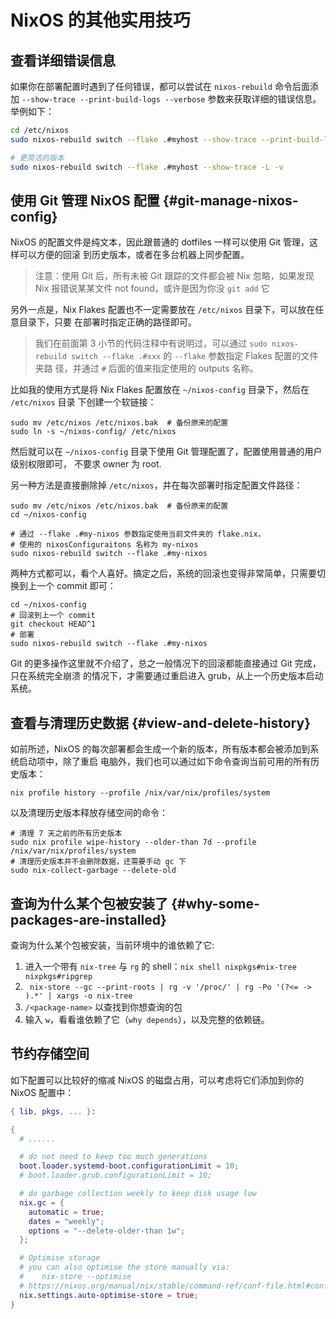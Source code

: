 # NixOS 的其他实用技巧

## 查看详细错误信息

如果你在部署配置时遇到了任何错误，都可以尝试在 `nixos-rebuild` 命令后面添加
`--show-trace --print-build-logs --verbose` 参数来获取详细的错误信息。举例如下：

```bash
cd /etc/nixos
sudo nixos-rebuild switch --flake .#myhost --show-trace --print-build-logs --verbose

# 更简洁的版本
sudo nixos-rebuild switch --flake .#myhost --show-trace -L -v
```

## 使用 Git 管理 NixOS 配置 {#git-manage-nixos-config}

NixOS 的配置文件是纯文本，因此跟普通的 dotfiles 一样可以使用 Git 管理，这样可以方便的回滚
到历史版本，或者在多台机器上同步配置。

> 注意：使用 Git 后，所有未被 Git 跟踪的文件都会被 Nix 忽略，如果发现 Nix 报错说某某文件
> not found，或许是因为你没 `git add` 它

另外一点是，Nix Flakes 配置也不一定需要放在 `/etc/nixos` 目录下，可以放在任意目录下，只要
在部署时指定正确的路径即可。

> 我们在前面第 3 小节的代码注释中有说明过，可以通过
> `sudo nixos-rebuild switch --flake .#xxx` 的 `--flake` 参数指定 Flakes 配置的文件夹路
> 径，并通过 `#` 后面的值来指定使用的 outputs 名称。

比如我的使用方式是将 Nix Flakes 配置放在 `~/nixos-config` 目录下，然后在 `/etc/nixos` 目录
下创建一个软链接：

```shell
sudo mv /etc/nixos /etc/nixos.bak  # 备份原来的配置
sudo ln -s ~/nixos-config/ /etc/nixos
```

然后就可以在 `~/nixos-config` 目录下使用 Git 管理配置了，配置使用普通的用户级别权限即可，
不要求 owner 为 root.

另一种方法是直接删除掉 `/etc/nixos`，并在每次部署时指定配置文件路径：

```shell
sudo mv /etc/nixos /etc/nixos.bak  # 备份原来的配置
cd ~/nixos-config

# 通过 --flake .#my-nixos 参数指定使用当前文件夹的 flake.nix，
# 使用的 nixosConfiguraitons 名称为 my-nixos
sudo nixos-rebuild switch --flake .#my-nixos
```

两种方式都可以，看个人喜好。搞定之后，系统的回滚也变得非常简单，只需要切换到上一个 commit
即可：

```shell
cd ~/nixos-config
# 回滚到上一个 commit
git checkout HEAD^1
# 部署
sudo nixos-rebuild switch --flake .#my-nixos
```

Git 的更多操作这里就不介绍了，总之一般情况下的回滚都能直接通过 Git 完成，只在系统完全崩溃
的情况下，才需要通过重启进入 grub，从上一个历史版本启动系统。

## 查看与清理历史数据 {#view-and-delete-history}

如前所述，NixOS 的每次部署都会生成一个新的版本，所有版本都会被添加到系统启动项中，除了重启
电脑外，我们也可以通过如下命令查询当前可用的所有历史版本：

```shell
nix profile history --profile /nix/var/nix/profiles/system
```

以及清理历史版本释放存储空间的命令：

```shell
# 清理 7 天之前的所有历史版本
sudo nix profile wipe-history --older-than 7d --profile /nix/var/nix/profiles/system
# 清理历史版本并不会删除数据，还需要手动 gc 下
sudo nix-collect-garbage --delete-old
```

## 查询为什么某个包被安装了 {#why-some-packages-are-installed}

查询为什么某个包被安装，当前环境中的谁依赖了它:

1. 进入一个带有 `nix-tree` 与 `rg` 的 shell：`nix shell nixpkgs#nix-tree nixpkgs#ripgrep`
1. ` nix-store --gc --print-roots | rg -v '/proc/' | rg -Po '(?<= -> ).*' | xargs -o nix-tree`
1. `/<package-name>` 以查找到你想查询的包
1. 输入 `w`，看看谁依赖了它（`why depends`），以及完整的依赖链。

## 节约存储空间

如下配置可以比较好的缩减 NixOS 的磁盘占用，可以考虑将它们添加到你的 NixOS 配置中：

```nix
{ lib, pkgs, ... }:

{
  # ......

  # do not need to keep too much generations
  boot.loader.systemd-boot.configurationLimit = 10;
  # boot.loader.grub.configurationLimit = 10;

  # do garbage collection weekly to keep disk usage low
  nix.gc = {
    automatic = true;
    dates = "weekly";
    options = "--delete-older-than 1w";
  };

  # Optimise storage
  # you can also optimise the store manually via:
  #    nix-store --optimise
  # https://nixos.org/manual/nix/stable/command-ref/conf-file.html#conf-auto-optimise-store
  nix.settings.auto-optimise-store = true;
}
```
